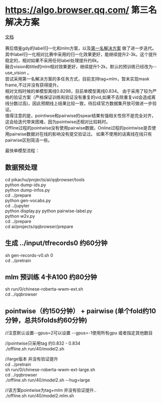 # https://algo.browser.qq.com/ 第三名解决方案    
[文档](https://note.youdao.com/s/WlmA0aUJ) <br>   
赛后借鉴gdy的label归一化和mlm方案，以及[第一名解决方案](https://github.com/zr2021/2021_QQ_AIAC_Tack1_1st) 做了进一步迭代。  
其中label归一化相对比赛中采用的归一化效果更好，能继续提升2-3k。这个提升稳定的，相对如果不采用任何label处理提升约6k。   
融合vision和title的mlm相对效果更好，继续提升1-2k，默认的预训练已经改为--use_vision 。  
尝试采用第一名解决方案的多任务方式，目前支持tag+mlm，暂未实现mask frame,不过并没有获得提升。     
相对文档时候的单模型离线0.8298，目前单模型离线0.834。 
由于采用了较为严格的验证方案（严格保证训练和验证没有重复的vid,如果不去除重复vid会造成离线分数过高)，因此预期线上结果比较一致，待后续官方数据集开放可做进一步验证。    
值得注意的是，pointiwse和pairwise的spear结果有强相关性但不是完全对齐，这会给迭代带来困难，因为pointwise还相对比较耗时。   
Offline过程的pointwise没有使用pairwise数据，Online过程的pointwise是否使用pairwise数据对在线的影响没有提交验证过。 如果不使用的话离线在线只有pairwise区别简洁一些。  

最快单模型流程：  
## 数据预处理  
cd pikachu/projects/ai/qqbrowser/tools  
python dump-ids.py  
python dump-infos.py  
cd ../prepare  
python gen-vocabs.py  
cd ../jupyter  
python display.py 
python pairwise-label.py  
python w2v.py  
cd ../prepare  
cd ai/projects/qqbrowser/prepare  
## 生成 ../input/tfrecords0  约60分钟  
sh gen-records-v0.sh 0  
cd ../pretrain   
## mlm 预训练 4卡A100 约80分钟  
sh run/0/chinese-roberta-wwm-ext.sh    
cd ../qqbrowser   
## pointwise（约150分钟） + pairwise (单个fold约10分钟，总共5folds约60分钟)  
//注意默认设置--gpus=2可以设置 --gpus=-1使用所有gpu 或者指定其他数目  

//pointwise只采用tag  约0.832 - 0.834  
./offline.sh run/40/model2.sh  

//large版本 并没有验证提升  
cd ../pretrain   
sh run/0/chinese-roberta-wwm-ext-large.sh     
cd ../qqbrowser  
./offline.sh run/40/model2.sh --hug=large  

//该方案pointwise为tag+mlm 并没有验证提升..  
./offline.sh run/40/model2.mlm.sh    

